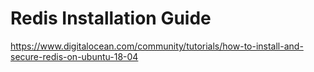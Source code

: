# Redis Installation Guide 

https://www.digitalocean.com/community/tutorials/how-to-install-and-secure-redis-on-ubuntu-18-04

